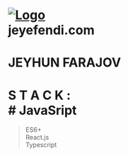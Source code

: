 # [![Logo](https://github.com/jeyefendi/jeyefendi/blob/main/public/favicon.ico)](https://jeyefendi.com)<br>jeyefendi.com<br>
# JEYHUN FARAJOV
# S T A C K : <br># JavaSript
>ES6+<br>
>React.js<br>
>Typescript<br>

# 

